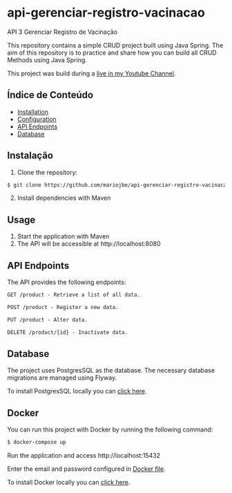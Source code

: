 # api-gerenciar-registro-vacinacao

API 3 Gerenciar Registro de Vacinação

This repository contains a simple CRUD project built using Java Spring. The aim of this repository is to practice and
share how you can build all CRUD Methods using Java Spring.

This project was build during a [live in my Youtube Channel](https://www.youtube.com/watch?v=tP6wtEaCnSI).

## Índice de Conteúdo

- [Installation](#installation)
- [Configuration](#configuration)
- [API Endpoints](#api-endpoints)
- [Database](#database)

## Instalação

1. Clone the repository:

```bash
$ git clone https://github.com/mariojbe/api-gerenciar-registro-vacinacao.git
```

2. Install dependencies with Maven

## Usage

1. Start the application with Maven
2. The API will be accessible at http://localhost:8080

## API Endpoints

The API provides the following endpoints:

```markdown
GET /product - Retrieve a list of all data.

POST /product - Register a new data.

PUT /product - Alter data.

DELETE /product/{id} - Inactivate data.
```

## Database

The project uses PostgresSQL as the database. The necessary database migrations are managed using Flyway.

To install PostgresSQL locally you can [click here](https://www.postgresql.org/download/).

## Docker

You can run this project with Docker by running the following command:

```bash
$ docker-compose up
```

Run the application and access http://localhost:15432

Enter the email and password configured in [Docker file](./docker-compose.yml).

To install Docker locally you can [click here](https://www.docker.com/products/docker-desktop/).
